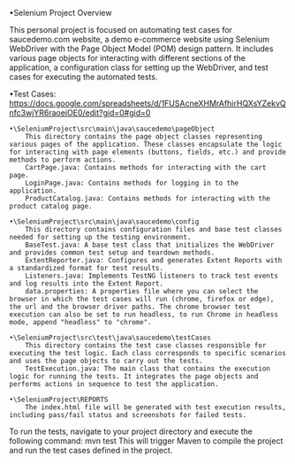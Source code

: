 •Selenium Project Overview

This personal project is focused on automating test cases for saucedemo.com website, a demo e-commerce website using Selenium WebDriver with the Page Object Model (POM) design pattern. It includes various page objects for interacting with different sections of the application, a configuration class for setting up the WebDriver, and test cases for executing the automated tests.

•Test Cases:
https://docs.google.com/spreadsheets/d/1FUSAcneXHMrAfhirHQXsYZekvQnfc3wjYR6raoeiOE0/edit?gid=0#gid=0

	•\SeleniumProject\src\main\java\saucedemo\pageObject
		This directory contains the page object classes representing various pages of the application. These classes encapsulate the logic for interacting with page elements (buttons, fields, etc.) and provide methods to perform actions.
		CartPage.java: Contains methods for interacting with the cart page.
		LoginPage.java: Contains methods for logging in to the application.
		ProductCatalog.java: Contains methods for interacting with the product catalog page.

	•\SeleniumProject\src\main\java\saucedemo\config
		This directory contains configuration files and base test classes needed for setting up the testing environment.
		BaseTest.java: A base test class that initializes the WebDriver and provides common test setup and teardown methods.
		ExtentReporter.java: Configures and generates Extent Reports with a standardized format for test results. 
		Listeners.java: Implements TestNG listeners to track test events and log results into the Extent Report.	
		data.properties: A properties file where you can select the browser in which the test cases will run (chrome, firefox or edge), the url and the browser driver paths. The chrome browser test execution can also be set to run headless, to run Chrome in headless mode, append "headless" to "chrome".

	•\SeleniumProject\src\test\java\saucedemo\testCases
		This directory contains the test case classes responsible for executing the test logic. Each class corresponds to specific scenarios and uses the page objects to carry out the tests.
		TestExecution.java: The main class that contains the execution logic for running the tests. It integrates the page objects and performs actions in sequence to test the application.

	•\SeleniumProject\REPORTS
		The index.html file will be generated with test execution results, including pass/fail status and screenshots for failed tests.

To run the tests, navigate to your project directory and execute the following command:
	mvn test
This will trigger Maven to compile the project and run the test cases defined in the project.